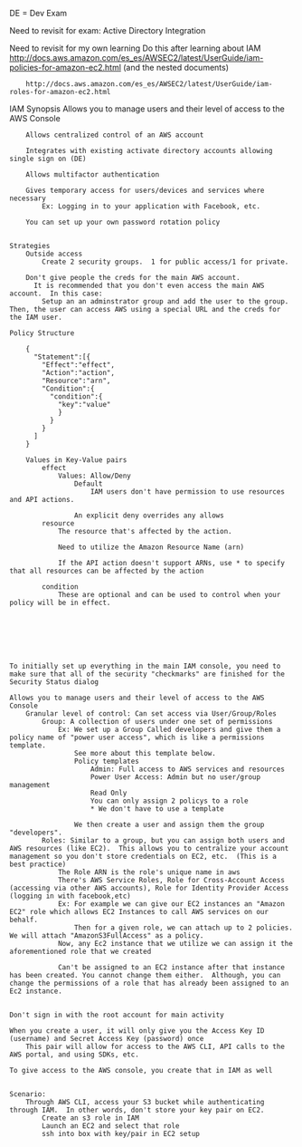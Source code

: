 DE = Dev Exam

Need to revisit for exam: Active Directory Integration

Need to revisit for my own learning
    Do this after learning about IAM
        http://docs.aws.amazon.com/es_es/AWSEC2/latest/UserGuide/iam-policies-for-amazon-ec2.html (and the nested documents)

        http://docs.aws.amazon.com/es_es/AWSEC2/latest/UserGuide/iam-roles-for-amazon-ec2.html

IAM
    Synopsis
        Allows you to manage users and their level of access to the AWS Console

        Allows centralized control of an AWS account

        Integrates with existing activate directory accounts allowing single sign on (DE)

        Allows multifactor authentication

        Gives temporary access for users/devices and services where necessary
            Ex: Logging in to your application with Facebook, etc.

        You can set up your own password rotation policy


    Strategies
        Outside access
            Create 2 security groups.  1 for public access/1 for private.

        Don't give people the creds for the main AWS account.
          It is recommended that you don't even access the main AWS account.  In this case:
            Setup an an adminstrator group and add the user to the group.  Then, the user can access AWS using a special URL and the creds for the IAM user.

    Policy Structure

        {
          "Statement":[{
            "Effect":"effect",
            "Action":"action",
            "Resource":"arn",
            "Condition":{
              "condition":{
                "key":"value"
                }
              }
            }
          ]
        }

        Values in Key-Value pairs
            effect
                Values: Allow/Deny
                    Default
                        IAM users don't have permission to use resources and API actions.

                    An explicit deny overrides any allows
            resource
                The resource that's affected by the action.

                Need to utilize the Amazon Resource Name (arn)

                If the API action doesn't support ARNs, use * to specify that all resources can be affected by the action

            condition
                These are optional and can be used to control when your policy will be in effect.







    To initially set up everything in the main IAM console, you need to make sure that all of the security "checkmarks" are finished for the Security Status dialog

    Allows you to manage users and their level of access to the AWS Console
        Granular level of control: Can set access via User/Group/Roles
            Group: A collection of users under one set of permissions
                Ex: We set up a Group Called developers and give them a policy name of "power user access", which is like a permissions template.
                    See more about this template below.
                    Policy templates
                        Admin: Full access to AWS services and resources
                        Power User Access: Admin but no user/group management
                        Read Only
                        You can only assign 2 policys to a role
                        * We don't have to use a template

                    We then create a user and assign them the group "developers".  
            Roles: Similar to a group, but you can assign both users and AWS resources (like EC2).  This allows you to centralize your account management so you don't store credentials on EC2, etc.  (This is a best practice)
                The Role ARN is the role's unique name in aws
                There's AWS Service Roles, Role for Cross-Account Access (accessing via other AWS accounts), Role for Identity Provider Access (logging in with facebook,etc)
                Ex: For example we can give our EC2 instances an "Amazon EC2" role which allows EC2 Instances to call AWS services on our behalf.
                    Then for a given role, we can attach up to 2 policies.  We will attach "AmazonS3FullAccess" as a policy.
                Now, any Ec2 instance that we utilize we can assign it the aforementioned role that we created

                Can't be assigned to an EC2 instance after that instance has been created. You cannot change them either.  Although, you can change the permissions of a role that has already been assigned to an Ec2 instance.


    Don't sign in with the root account for main activity

    When you create a user, it will only give you the Access Key ID (username) and Secret Access Key (password) once
        This pair will allow for access to the AWS CLI, API calls to the AWS portal, and using SDKs, etc.

    To give access to the AWS console, you create that in IAM as well


    Scenario:
        Through AWS CLI, access your S3 bucket while authenticating through IAM.  In other words, don't store your key pair on EC2.
            Create an s3 role in IAM
            Launch an EC2 and select that role
            ssh into box with key/pair in EC2 setup
         
